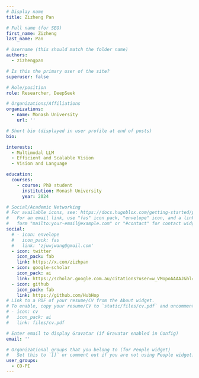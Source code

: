 ```yaml
---
# Display name
title: Zizheng Pan

# Full name (for SEO)
first_name: Zizheng
last_name: Pan

# Username (this should match the folder name)
authors:
  - zizhengpan

# Is this the primary user of the site?
superuser: false

# Role/position
role: Researcher, DeepSeek

# Organizations/Affiliations
organizations:
  - name: Monash University
    url: ''

# Short bio (displayed in user profile at end of posts)
bio: 

interests:
  - Multimodal LLM
  - Efficient and Scalable Vision
  - Vision and Language

education:
  courses:
    - course: PhD student
      institution: Monash University
      year: 2024

# Social/Academic Networking
# For available icons, see: https://docs.hugoblox.com/getting-started/page-builder/#icons
#   For an email link, use "fas" icon pack, "envelope" icon, and a link in the
#   form "mailto:your-email@example.com" or "#contact" for contact widget.
social:
  # - icon: envelope
  #   icon_pack: fas
  #   link: 'zjuwjwang@gmail.com'
  - icon: twitter
    icon_pack: fab
    link: https://x.com/zizhpan
  - icon: google-scholar
    icon_pack: ai
    link: https://scholar.google.com.au/citations?user=w_VMopoAAAAJ&hl=en
  - icon: github
    icon_pack: fab
    link: https://github.com/HubHop
# Link to a PDF of your resume/CV from the About widget.
# To enable, copy your resume/CV to `static/files/cv.pdf` and uncomment the lines below.
# - icon: cv
#   icon_pack: ai
#   link: files/cv.pdf

# Enter email to display Gravatar (if Gravatar enabled in Config)
email: ''

# Organizational groups that you belong to (for People widget)
#   Set this to `[]` or comment out if you are not using People widget.
user_groups:
  - CO-PI
---
```

